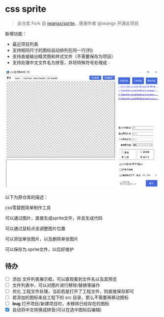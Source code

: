 # css sprite

> 此仓库 Fork 自 [iwangx/sprite](https://github.com/iwangx/sprite)，感谢作者 @iwangx 开源此项目

新增功能：

- 最近项目列表
- 支持相同尺寸的图标自动排列在同一行(列)
- 支持直接输出精灵图和样式文件（不需要保存为项目）
- 支持处理中文文件名为拼音，并将特殊符号处理成 `-`

![](screenshot.png)

以下为原仓库的描述：

css雪碧图简单制作工具

可以通过图片，直接生成sprite文件，并且生成代码

可以通过鼠标点击调整图片位置

可以添加单张图片，以及删除单张图片

可以保存为.sprite文件，以后好维护

## 待办

- [ ] 添加 文件列表展示框，可以直观看到文件名以及其预览
- [ ] 文件列表中，可以对图片进行移除/替换等操作
- [ ] 优化 工程文件处理，当前若是打开了工程文件，则直接保存即可
- [ ] 若添加的图标来自工程下的 src 目录，那么不需要再移动图标
- [ ] **bug** 打开项目/新建项目时，未移除已经存在的图标
- [x] 自动将中文转换成拼音(可以在选中图标后编辑)

